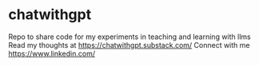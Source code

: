 # chatwithgpt
Repo to share code for my experiments in teaching and learning with llms
Read my thoughts at https://chatwithgpt.substack.com/ 
Connect with me https://www.linkedin.com/ 
